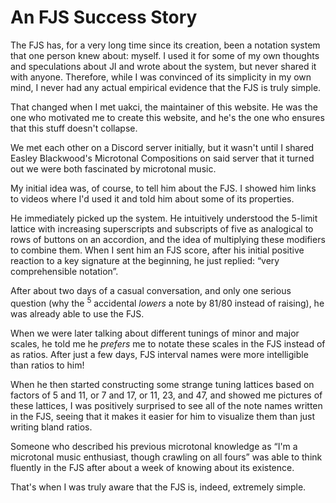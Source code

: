 # An FJS Success Story

The FJS has, for a very long time since its creation, been a notation system that one person knew about: myself. I used it for some of my own thoughts and speculations about JI and wrote about the system, but never shared it with anyone. Therefore, while I was convinced of its simplicity in my own mind, I never had any actual empirical evidence that the FJS is truly simple.

That changed when I met uakci, the maintainer of this website. He was the one who motivated me to create this website, and he's the one who ensures that this stuff doesn't collapse.

We met each other on a Discord server initially, but it wasn't until I shared Easley Blackwood's Microtonal Compositions on said server that it turned out we were both fascinated by microtonal music.

My initial idea was, of course, to tell him about the FJS. I showed him links to videos where I'd used it and told him about some of its properties.

He immediately picked up the system. He intuitively understood the 5-limit lattice with increasing superscripts and subscripts of five as analogical to rows of buttons on an accordion, and the idea of multiplying these modifiers to combine them. When I sent him an FJS score, after his initial positive reaction to a key signature at the beginning, he just replied: “very comprehensible notation”.

After about two days of a casual conversation, and only one serious question (why the <sup>5</sup> accidental *lowers* a note by 81/80 instead of raising), he was already able to use the FJS.

When we were later talking about different tunings of minor and major scales, he told me he *prefers* me to notate these scales in the FJS instead of as ratios. After just a few days, FJS interval names were more intelligible than ratios to him!

When he then started constructing some strange tuning lattices based on factors of 5 and 11, or 7 and 17, or 11, 23, and 47, and showed me pictures of these lattices, I was positively surprised to see all of the note names written in the FJS, seeing that it makes it easier for him to visualize them than just writing bland ratios.

Someone who described his previous microtonal knowledge as “I'm a microtonal music enthusiast, though crawling on all fours” was able to think fluently in the FJS after about a week of knowing about its existence.

That's when I was truly aware that the FJS is, indeed, extremely simple.
